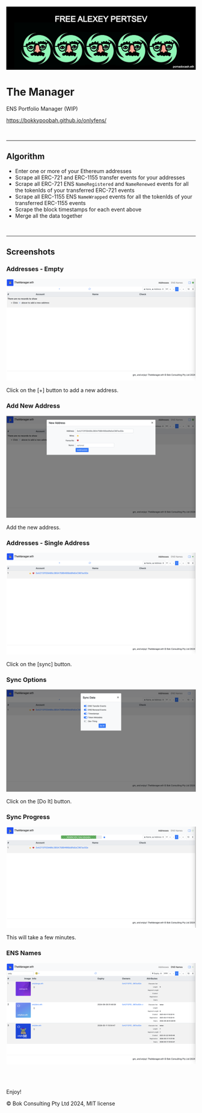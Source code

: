 ![](https://raw.githubusercontent.com/bokkypoobah/ChungoIntelligenceAgency/main/PornadoCash/freealexeypertsev.png)

# The Manager

ENS Portfolio Manager (WIP)

https://bokkypoobah.github.io/onlyfens/

<br />

<hr />

## Algorithm

* Enter one or more of your Ethereum addresses
* Scrape all ERC-721 and ERC-1155 transfer events for your addresses
* Scrape all ERC-721 ENS `NameRegistered` and `NameRenewed` events for all the tokenIds of your transferred ERC-721 events
* Scrape all ERC-1155 ENS `NameWrapped` events for all the tokenIds of your transferred ERC-1155 events
* Scrape the block timestamps for each event above
* Merge all the data together

<br />

<hr />

## Screenshots

### Addresses - Empty

<kbd><img src="images/Addresses-Empty.png" /></kbd>

Click on the [+] button to add a new address.

### Add New Address

<kbd><img src="images/AddNewAddress.png" /></kbd>

Add the new address.

### Addresses - Single Address

<kbd><img src="images/Addresses-SingleAddress.png" /></kbd>

Click on the [sync] button.

### Sync Options

<kbd><img src="images/Sync-Options.png" /></kbd>

Click on the [Do It] button.

### Sync Progress

<kbd><img src="images/Sync-Progress-1.png" /></kbd>

This will take a few minutes.

### ENS Names

<kbd><img src="images/Names.png" /></kbd>

<br />

<br />

Enjoy!

© Bok Consulting Pty Ltd 2024, MIT license
